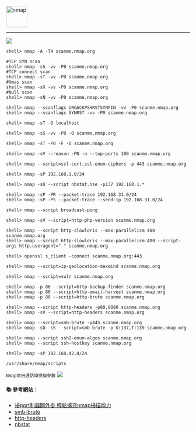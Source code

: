 <img src="http://i.imgur.com/feKPiX8.png" alt="nmap" width=58 height=58>

---

![](http://i.imgur.com/brQgda0.png)

```
shell> nmap -A -T4 scanme.nmap.org

#TCP SYN scan
shell> nmap -sS -vv -P0 scanme.nmap.org
#TCP connect scan
shell> nmap -sT -vv -P0 scanme.nmap.org
#Xmas scan 
shell> nmap -sX -vv -P0 scanme.nmap.org
#Null scan 
shell> nmap -sN -vv -P0 scanme.nmap.org

shell> nmap --scanflags URGACKPSHRSTSYNFIN -vv -P0 scanme.nmap.org
shell> nmap --scanflags SYNRST -vv -P0 scanme.nmap.org

shell> nmap -sT -O localhost

shell> nmap -sS -vv -P0 -O scanme.nmap.org

shell> nmap -sT -P0 -F -O scanme.nmap.org
```

```
shell> nmap -sV --reason -PN -n --top-ports 100 scanme.nmap.org

shell> nmap --script=ssl-cert,ssl-enum-ciphers -p 443 scanme.nmap.org 
```

```
shell> nmap -sP 192.168.1.0/24
```
```
shell> nmap -sU --script nbstat.nse -p137 192.168.1.*
```

```
shell> nmap -sP -PR --packet-trace 192.168.31.0/24
shell> nmap -sP -PS --packet-trace --send-ip 192.168.31.0/24
```

```
shell> nmap --script broadcast-ping
```

```
shell> nmap -sV --script=http-php-version scanme.nmap.org
```
```
shell> nmap --script http-slowloris --max-parallelism 400 scanme.nmap.org
shell> nmap --script http-slowloris --max-parallelism 400 --script-args http.useragent="-" scanme.nmap.org  
```

```
shell> openssl s_client -connect scanme.nmap.org:443 
```

```
shell> nmap --script=ip-geolocation-maxmind scanme.nmap.org 
```

```
shell> nmap --script=vuln scanme.nmap.org 
```

```
shell> nmap -p 80 --script=http-backup-finder scanme.nmap.org
shell> nmap -p 80 --script=http-email-harvest scanme.nmap.org
shell> nmap -p 80 --script=http-brute scanme.nmap.org

shell> nmap --script http-headers -p80,8080 scanme.nmap.org
shell> nmap -sV --script=http-headers scanme.nmap.org 

shell> nmap --script=smb-brute -p445 scanme.nmap.org
shell> nmap -sU -sS --script=smb-brute -p U:137,T:139 scanme.nmap.org

shell> nmap --script ssh2-enum-algos scanme.nmap.org
shell> nmap --script ssh-hostkey scanme.nmap.org
```


```
shell> nmap -sP 192.168.42.0/24
```

```
/usr/share/nmap/scripts
```

`Nmap常用通訊埠掃描參數`
![](http://i.imgur.com/Kqagq4g.png)

#### :books: 參考網站：
- [掃port利器開外掛 輕鬆擴充nmap掃描能力](http://www.netadmin.com.tw/article_content.aspx?sn=1312030002&jump=2)
- [smb-brute](http://nmap.org/nsedoc/scripts/smb-brute.html)
- [http-headers](http://nmap.org/nsedoc/scripts/http-headers.html)
- [nbstat](https://nmap.org/nsedoc/scripts/nbstat.html)
